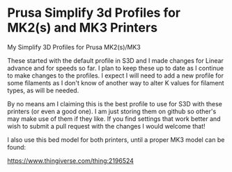 # Prusa Simplify 3d Profiles for MK2(s) and MK3 Printers
My Simplify 3D Profiles for Prusa MK2(s)/MK3

These started with the default profile in S3D and I made changes for Linear advance and for speeds so far.  I plan to keep these up to date as I continue to make changes to the profiles.  I expect I will need to add a new profile for some filaments as I don't know of another way to alter K values for filament types, as will be needed.

By no means am I claiming this is the best profile to use for S3D with these printers (or even a good one).  I am just storing them on github so other's may make use of them if they like.  If you find settings that work better and wish to submit a pull request with the changes I would welcome that!

I also use this bed model for both printers, until a proper MK3 model can be found:

https://www.thingiverse.com/thing:2196524
